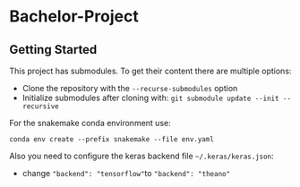 # Bachelor-Project

## Getting Started

This project has submodules. To get their content there are multiple options:

* Clone the repository with the `--recurse-submodules` option
* Initialize submodules after cloning with: `git submodule update --init --recursive`

For the snakemake conda environment use:

`conda env create --prefix snakemake --file env.yaml`

Also you need to configure the keras backend file `~/.keras/keras.json`:
* change `"backend": "tensorflow"`to `"backend": "theano"`
